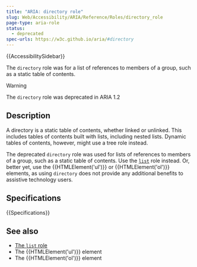 ```yaml
---
title: "ARIA: directory role"
slug: Web/Accessibility/ARIA/Reference/Roles/directory_role
page-type: aria-role
status:
  - deprecated
spec-urls: https://w3c.github.io/aria/#directory
---
```


{{AccessibilitySidebar}}

The `directory` role was for a list of references to members of a group, such as a static table of contents.

> [!WARNING]
> The `directory` role was deprecated in ARIA 1.2

## Description

A directory is a static table of contents, whether linked or unlinked. This includes tables of contents built with lists, including nested lists. Dynamic tables of contents, however, might use a tree role instead.

The deprecated `directory` role was used for lists of references to members of a group, such as a static table of contents.
Use the [`list`](/en-US/docs/Web/Accessibility/ARIA/Roles/list_role) role instead. Or, better yet, use the {{HTMLElement('ul')}} or {{HTMLElement('ol')}} elements, as using `directory` does not provide any additional benefits to assistive technology users.

## Specifications

{{Specifications}}

## See also

- [The `list` role](/en-US/docs/Web/Accessibility/ARIA/Roles/list_role)
- The {{HTMLElement('ul')}} element
- The {{HTMLElement('ol')}} element
